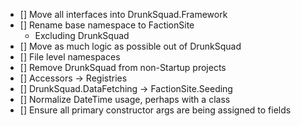 - [] Move all interfaces into DrunkSquad.Framework
- [] Rename base namespace to FactionSite
	- Excluding DrunkSquad
- [] Move as much logic as possible out of DrunkSquad
- [] File level namespaces
- [] Remove DrunkSquad from non-Startup projects
- [] Accessors -> Registries
- [] DrunkSquad.DataFetching -> FactionSite.Seeding
- [] Normalize DateTime usage, perhaps with a class
- [] Ensure all primary constructor args are being assigned to fields